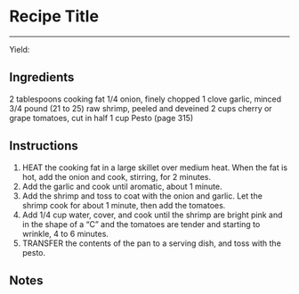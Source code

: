 # Recipe Title
---
Yield: 

## Ingredients
2 tablespoons cooking fat
1/4 onion, finely chopped
1 clove garlic, minced
3/4 pound (21 to 25) raw shrimp, peeled and
deveined
2 cups cherry or grape tomatoes, cut in half
1 cup Pesto (page 315)

## Instructions
1. HEAT the cooking fat in a large skillet over
medium heat. When the fat is hot, add the onion
and cook, stirring, for 2 minutes. 
2. Add the garlic
and cook until aromatic, about 1 minute. 
3. Add
the shrimp and toss to coat with the onion and
garlic. Let the shrimp cook for about 1 minute,
then add the tomatoes. 
4. Add 1/4 cup water, cover,
and cook until the shrimp are bright pink and in
the shape of a “C” and the tomatoes are tender
and starting to wrinkle, 4 to 6 minutes.
5. TRANSFER the contents of the pan to a serving
dish, and toss with the pesto.




## Notes


